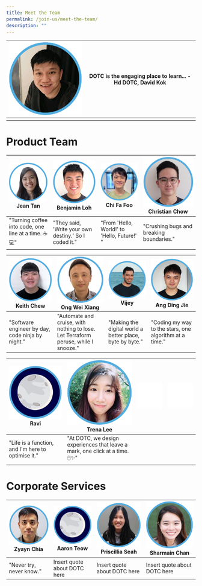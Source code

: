 ```yaml
---
title: Meet the Team
permalink: /join-us/meet-the-team/
description: ""
---
```

| ![Head DOTC David Kok](/images/Meet%20the%20Team/david-kok.png) | DOTC is the engaging place to learn... - Hd DOTC, David Kok | 
| -------- | -------- | 
|      |      | 



# Product Team

| ![Software Engineer Team Lead Jean Tan](/images/Meet%20the%20Team/jean-tan-swe.png)Jean Tan|![Software Engineer Benjamin Loh](/images/Meet%20the%20Team/benjamin-loh-swe.png) Benjamin Loh | ![Software Engineer Chi Fa Foo](/images/Meet%20the%20Team/foo-chi-fa-swe.png) Chi Fa Foo| ![Software Engineer Christian Chow](/images/Meet%20the%20Team/christian-chow-swe.png) Christian Chow
| -------- | -------- | -------- | -------- |
| "Turning coffee into code, one line at a time. ☕💻" | "They said, 'Write your own destiny.' So I coded it." | "From 'Hello, World!' to 'Hello, Future!' " |"Crushing bugs and breaking boundaries." |



|![Software Engineer Keith Chew](/images/Meet%20the%20Team/keith-chew-swe.png) Keith Chew | ![Software Engineer Ong Wei Xiang](/images/Meet%20the%20Team/ong-wei-xiang-swe.png) Ong Wei Xiang | ![Software Engineer Vijey](/images/Meet%20the%20Team/vijey-swe.png) Vijey| ![Software Engineer Ang Ding Jie](/images/Meet%20the%20Team/ang-ding-jie-swe.png) Ang Ding Jie|
| -------- | -------- | -------- | -------- |
| "Software engineer by day, code ninja by night." | "Automate and cruise, with nothing to lose. Let Terraform peruse, while I snooze." | "Making the digital world a better place, byte by byte." |"Coding my way to the stars, one algorithm at a time." |


| ![Software Engineer Ravi](/images/Meet%20the%20Team/moon-member.png) Ravi|![Trena Lee UX/UI Designer](/images/Meet%20the%20Team/trena-lee-designer.png) Trena Lee  | ![](/images/empty-space.png) | ![](/images/empty-space.png) |
| -------- | -------- | -------- |-------- |
| "Life is a function, and I'm here to optimise it."     | "At DOTC, we design experiences that leave a mark, one click at a time. 🖱️✨"    |     |

# Corporate Services

| ![Zyayn Chia Corporate Services Branch](/images/Meet%20the%20Team/zyayn-chia-corporate.png)Zyayn Chia | ![Aaron Teow Corporate Services Branch](/images/Meet%20the%20Team/moon-member.png)Aaron Teow| ![Priscillia Seah Corporate Services Branch](/images/Meet%20the%20Team/priscillia-seah-corporate.png)Priscillia Seah | ![Sharmain Chan Corporate Services Branch](/images/Meet%20the%20Team/sharmain-corporate.png)Sharmain Chan |
| -------- | -------- | -------- | -------- |
| "Never try, never know."     | Insert quote about DOTC here     | Insert quote about DOTC here    | Insert quote about DOTC here    |

